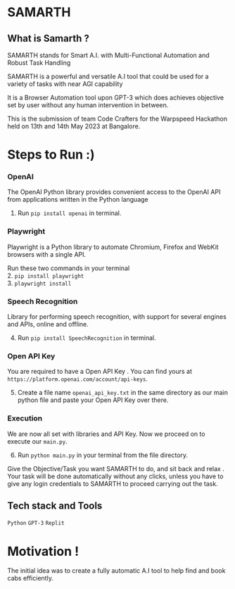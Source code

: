 # SAMARTH
## What is Samarth ?
 SAMARTH stands for Smart A.I. with Multi-Functional Automation and Robust Task Handling 
 
 SAMARTH is a powerful and versatile A.I tool that could be used for a variety of tasks with near AGI capability
 
 It is a Browser Automation tool upon GPT-3 which does achieves objective set by user without any human intervention in between.
 
 This is the submission of team Code Crafters for the Warpspeed Hackathon held on 13th and 14th May 2023 at Bangalore.

 # Steps to Run :) 
 ### OpenAI
 The OpenAI Python library provides convenient access to the OpenAI API from applications written in the Python language
 
 1. Run `pip install openai` in terminal.
 ### Playwright
 Playwright is a Python library to automate Chromium, Firefox and WebKit browsers with a single API.
 
 Run these two commands in  your terminal
 <br>
 2. `pip install playwright`
 <br>
 3. `playwright install`
 ### Speech Recognition
 Library for performing speech recognition, with support for several engines and APIs, online and offline.
 
 4. Run `pip install SpeechRecognition` in terminal.
 
 ### Open API Key
 You are required to have a Open API Key . You can find yours at `https://platform.openai.com/account/api-keys`.
 
  5. Create a file name `openai_api_key.txt` in the same directory as our main python file and paste your Open API Key over there.
 
 ### Execution
 We are now all set with libraries and API Key. Now we proceed on to execute our `main.py`.
 
 6. Run `python main.py` in your terminal from the file directory.
 
 Give the Objective/Task you want SAMARTH to do, and sit back and relax . Your task will be done automatically without any clicks, unless you have to give any login credentials to SAMARTH to proceed carrying out the task.
 
 
 ## Tech stack and Tools
 `Python`
 `GPT-3`
 `Replit`
 
 # Motivation !
 The initial idea was to create a fully automatic A.I tool to help find and book cabs efficiently.
